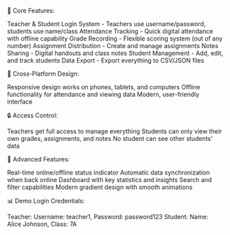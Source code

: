 🎯 Core Features:

Teacher & Student Login System - Teachers use username/password, students use name/class
Attendance Tracking - Quick digital attendance with offline capability
Grade Recording - Flexible scoring system (out of any number)
Assignment Distribution - Create and manage assignments
Notes Sharing - Digital handouts and class notes
Student Management - Add, edit, and track students
Data Export - Export everything to CSV/JSON files

📱 Cross-Platform Design:

Responsive design works on phones, tablets, and computers
Offline functionality for attendance and viewing data
Modern, user-friendly interface

🔒 Access Control:

Teachers get full access to manage everything
Students can only view their own grades, assignments, and notes
No student can see other students' data

🚀 Advanced Features:

Real-time online/offline status indicator
Automatic data synchronization when back online
Dashboard with key statistics and insights
Search and filter capabilities
Modern gradient design with smooth animations

📊 Demo Login Credentials:

Teacher: Username: teacher1, Password: password123
Student: Name: Alice Johnson, Class: 7A
